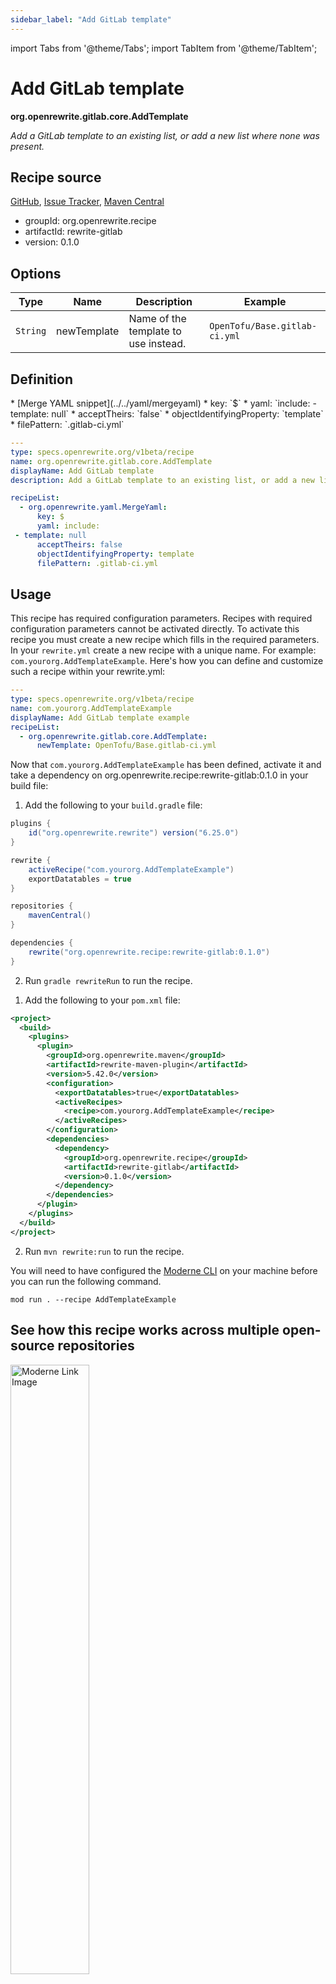 ```yaml
---
sidebar_label: "Add GitLab template"
---
```


import Tabs from '@theme/Tabs';
import TabItem from '@theme/TabItem';

# Add GitLab template

**org.openrewrite.gitlab.core.AddTemplate**

_Add a GitLab template to an existing list, or add a new list where none was present._

## Recipe source

[GitHub](https://github.com/openrewrite/rewrite-gitlab/blob/main/src/main/java/org/openrewrite/gitlab/core/AddTemplate.java), [Issue Tracker](https://github.com/openrewrite/rewrite-gitlab/issues), [Maven Central](https://central.sonatype.com/artifact/org.openrewrite.recipe/rewrite-gitlab/0.1.0/jar)

* groupId: org.openrewrite.recipe
* artifactId: rewrite-gitlab
* version: 0.1.0

## Options

| Type | Name | Description | Example |
| -- | -- | -- | -- |
| `String` | newTemplate | Name of the template to use instead. | `OpenTofu/Base.gitlab-ci.yml` |


## Definition

<Tabs groupId="recipeType">
<TabItem value="recipe-list" label="Recipe List" >
* [Merge YAML snippet](../../yaml/mergeyaml)
  * key: `$`
  * yaml: `include:  - template: null`
  * acceptTheirs: `false`
  * objectIdentifyingProperty: `template`
  * filePattern: `.gitlab-ci.yml`

</TabItem>

<TabItem value="yaml-recipe-list" label="Yaml Recipe List">

```yaml
---
type: specs.openrewrite.org/v1beta/recipe
name: org.openrewrite.gitlab.core.AddTemplate
displayName: Add GitLab template
description: Add a GitLab template to an existing list, or add a new list where none was present.

recipeList:
  - org.openrewrite.yaml.MergeYaml:
      key: $
      yaml: include:
 - template: null
      acceptTheirs: false
      objectIdentifyingProperty: template
      filePattern: .gitlab-ci.yml

```
</TabItem>
</Tabs>

## Usage

This recipe has required configuration parameters. Recipes with required configuration parameters cannot be activated directly. To activate this recipe you must create a new recipe which fills in the required parameters. In your `rewrite.yml` create a new recipe with a unique name. For example: `com.yourorg.AddTemplateExample`.
Here's how you can define and customize such a recipe within your rewrite.yml:
```yaml title="rewrite.yml"
---
type: specs.openrewrite.org/v1beta/recipe
name: com.yourorg.AddTemplateExample
displayName: Add GitLab template example
recipeList:
  - org.openrewrite.gitlab.core.AddTemplate:
      newTemplate: OpenTofu/Base.gitlab-ci.yml
```

Now that `com.yourorg.AddTemplateExample` has been defined, activate it and take a dependency on org.openrewrite.recipe:rewrite-gitlab:0.1.0 in your build file:
<Tabs groupId="projectType">
<TabItem value="gradle" label="Gradle">

1. Add the following to your `build.gradle` file:

```groovy title="build.gradle"
plugins {
    id("org.openrewrite.rewrite") version("6.25.0")
}

rewrite {
    activeRecipe("com.yourorg.AddTemplateExample")
    exportDatatables = true
}

repositories {
    mavenCentral()
}

dependencies {
    rewrite("org.openrewrite.recipe:rewrite-gitlab:0.1.0")
}
```
2. Run `gradle rewriteRun` to run the recipe.
</TabItem>
<TabItem value="maven" label="Maven">

1. Add the following to your `pom.xml` file:

```xml title="pom.xml"
<project>
  <build>
    <plugins>
      <plugin>
        <groupId>org.openrewrite.maven</groupId>
        <artifactId>rewrite-maven-plugin</artifactId>
        <version>5.42.0</version>
        <configuration>
          <exportDatatables>true</exportDatatables>
          <activeRecipes>
            <recipe>com.yourorg.AddTemplateExample</recipe>
          </activeRecipes>
        </configuration>
        <dependencies>
          <dependency>
            <groupId>org.openrewrite.recipe</groupId>
            <artifactId>rewrite-gitlab</artifactId>
            <version>0.1.0</version>
          </dependency>
        </dependencies>
      </plugin>
    </plugins>
  </build>
</project>
```
2. Run `mvn rewrite:run` to run the recipe.
</TabItem>
<TabItem value="moderne-cli" label="Moderne CLI">

You will need to have configured the [Moderne CLI](https://docs.moderne.io/moderne-cli/cli-intro) on your machine before you can run the following command.

```shell title="shell"
mod run . --recipe AddTemplateExample
```
</TabItem>
</Tabs>

## See how this recipe works across multiple open-source repositories

<a href="https://app.moderne.io/recipes/org.openrewrite.gitlab.core.AddTemplate">
    <img
    src={require("/static/img/ModerneRecipeButton.png").default}
    alt="Moderne Link Image"
    width="50%"
    />
</a>

The community edition of the Moderne platform enables you to easily run recipes across thousands of open-source repositories.

Please [contact Moderne](https://moderne.io/product) for more information about safely running the recipes on your own codebase in a private SaaS.
## Data Tables

### Source files that had results
**org.openrewrite.table.SourcesFileResults**

_Source files that were modified by the recipe run._

| Column Name | Description |
| ----------- | ----------- |
| Source path before the run | The source path of the file before the run. `null` when a source file was created during the run. |
| Source path after the run | A recipe may modify the source path. This is the path after the run. `null` when a source file was deleted during the run. |
| Parent of the recipe that made changes | In a hierarchical recipe, the parent of the recipe that made a change. Empty if this is the root of a hierarchy or if the recipe is not hierarchical at all. |
| Recipe that made changes | The specific recipe that made a change. |
| Estimated time saving | An estimated effort that a developer to fix manually instead of using this recipe, in unit of seconds. |
| Cycle | The recipe cycle in which the change was made. |

### Source files that errored on a recipe
**org.openrewrite.table.SourcesFileErrors**

_The details of all errors produced by a recipe run._

| Column Name | Description |
| ----------- | ----------- |
| Source path | The file that failed to parse. |
| Recipe that made changes | The specific recipe that made a change. |
| Stack trace | The stack trace of the failure. |

### Recipe performance
**org.openrewrite.table.RecipeRunStats**

_Statistics used in analyzing the performance of recipes._

| Column Name | Description |
| ----------- | ----------- |
| The recipe | The recipe whose stats are being measured both individually and cumulatively. |
| Source file count | The number of source files the recipe ran over. |
| Source file changed count | The number of source files which were changed in the recipe run. Includes files created, deleted, and edited. |
| Cumulative scanning time | The total time spent across the scanning phase of this recipe. |
| 99th percentile scanning time | 99 out of 100 scans completed in this amount of time. |
| Max scanning time | The max time scanning any one source file. |
| Cumulative edit time | The total time spent across the editing phase of this recipe. |
| 99th percentile edit time | 99 out of 100 edits completed in this amount of time. |
| Max edit time | The max time editing any one source file. |


## Contributors
[Steven Tompkins](mailto:steven.tompkins.jr@gmail.com)
